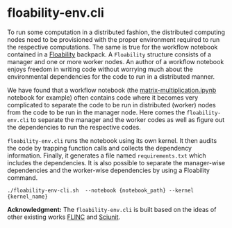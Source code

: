 # floability-env.cli

To run some computation in a distributed fashion, the distributed computing nodes need to be provisioned with the proper environment required to run the respective computations. The same is true for the workflow notebook contained in a [Floability](https://github.com/floability/floability-cli/) backpack. A `Floability` structure consists of a manager and one or more worker nodes. An author of a workflow notebook enjoys freedom in writing code without worrying much about the environmental dependencies for the code to run in a distributed manner.   

We have found that a workflow notebook (the [matrix-multiplication.ipynb](https://github.com/floability/floability-cli/blob/main/example/matrix-multiplication/workflow/matrix-multiplication.ipynb) notebook for example) often contains code where it becomes very complicated to separate the code to be run in distributed (worker) nodes from the code to be run in the manager node. Here comes the `floability-env.cli` to separate the manager and the worker codes as well as figure out the dependencies to run the respective codes.  

`floability-env.cli` runs the notebook using its own kernel. It then audits the code by trapping function calls and collects the dependency information. Finally, it generates a file named `requirements.txt` which includes the dependencies. It is also possible to separate the manager-wise dependencies and the worker-wise dependencies by using a Floability command.

`./floability-env-cli.sh  --notebook {notebook_path} --kernel {kernel_name}`  

**Acknowledgment:** The `floability-env.cli` is built based on the ideas of other existing works [FLINC](https://github.com/depaul-dice/Flinc) and [Sciunit](https://github.com/depaul-dice/sciunit). 
